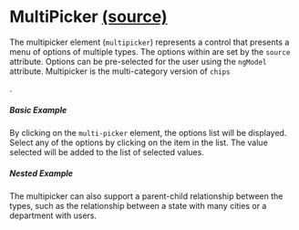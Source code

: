 MultiPicker [(source)](https://github.com/bullhorn/novo-elements/blob/master/src/elements/multi-picker)
=======================================================================================================

The multipicker element (`multipicker`) represents a control that presents a menu of options of multiple types. The options within are set by the `source` attribute. Options can be pre\-selected for the user using the `ngModel` attribute. Multipicker is the multi\-category version of `chips`

.  

##### Basic Example

By clicking on the `multi-picker` element, the options list will be displayed. Select any of the options by clicking on the item in the list. The value selected will be added to the list of selected values.

<code-example example="basic-multi-picker"></code-example>

##### Nested Example

The multipicker can also support a parent\-child relationship between the types, such as the relationship between a state with many cities or a department with users.

<code-example example="nested-multi-picker"></code-example>
